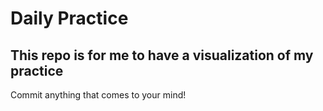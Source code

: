 # Daily Practice
## This repo is for me to have a visualization of my **practice**

Commit anything that comes to your mind!
